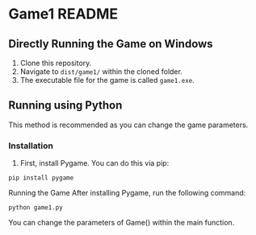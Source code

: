 # Game1 README

## Directly Running the Game on Windows

1. Clone this repository.
2. Navigate to `dist/game1/` within the cloned folder.
3. The executable file for the game is called `game1.exe`.

## Running using Python

This method is recommended as you can change the game parameters.

### Installation

1. First, install Pygame. You can do this via pip:

```
pip install pygame
```
Running the Game
After installing Pygame, run the following command:
```
python game1.py
```
You can change the parameters of Game() within the main function.
